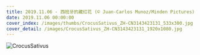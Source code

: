 ```yaml
---
title: 2019.11.06 - 西班牙的藏红花 (© Juan-Carlos Munoz/Minden Pictures)
date: 2019.11.06 00:00:00
cover_index: /images/thumbs/CrocusSativus_ZH-CN3143423131_533x300.jpg
cover_detail: /images/CrocusSativus_ZH-CN3143423131_1920x1080.jpg
---
```


![CrocusSativus](/images/CrocusSativus_ZH-CN3143423131_1920x1080.jpg)
